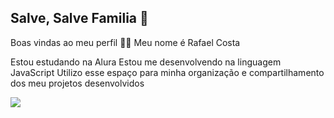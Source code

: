 ## Salve, Salve Familia 🚬

Boas vindas ao meu perfil 💙💙
Meu nome é Rafael Costa

Estou estudando na Alura
Estou me desenvolvendo na linguagem JavaScript
Utilizo esse espaço para minha organização e compartilhamento dos meu projetos desenvolvidos

![](https://media.tenor.com/mZpCvds8MWYAAAAM/brquiado-bluezao.gif)

